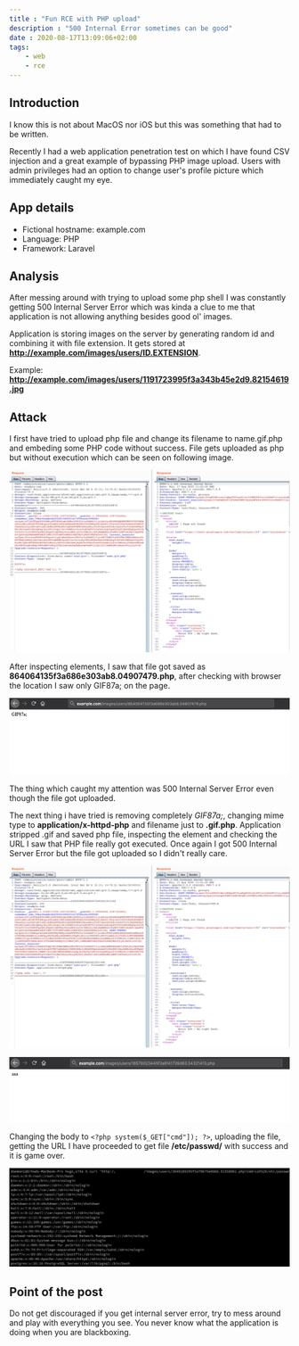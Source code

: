 ```yaml
---
title : "Fun RCE with PHP upload"
description : "500 Internal Error sometimes can be good"
date : 2020-08-17T13:09:06+02:00
tags:
    - web
    - rce
---
```


## Introduction

I know this is not about MacOS nor iOS but this was something that had to be written.

Recently I had a web application penetration test on which I have found CSV injection and a great example of bypassing PHP image upload. Users with admin privileges had an option to change user's profile picture which immediately caught my eye.

## App details
* Fictional hostname: example.com
* Language: PHP
* Framework: Laravel

## Analysis

After messing around with trying to upload some php shell I was constantly getting 500 Internal Server Error which was kinda a clue to me that application is not allowing anything besides good ol' images. 

Application is storing images on the server by generating random id and combining it with file extension. It gets stored at **http://example.com/images/users/ID.EXTENSION**.

Example: **http://example.com/images/users/1191723995f3a343b45e2d9.82154619.jpg**

## Attack

I first have tried to upload php file and change its filename to name.gif.php and embeding some PHP code without success. File gets uploaded as php but without execution which can be seen on following image.

![Request with GIF87a;](../images/burp_rce.png)

After inspecting elements, I saw that file got saved as **864064135f3a686e303ab8.04907479.php**, after checking with browser the location I saw only GIF87a; on the page.

![Output of image](../images/first_try.png)

The thing which caught my attention was 500 Internal Server Error even though the file got uploaded.

The next thing i have tried is removing completely _GIF87a;_, changing mime type to __application/x-httpd-php__ and filename just to __.gif.php__. Application stripped .gif and saved php file, inspecting the element and checking the URL I saw that PHP file really got executed. Once again I got 500 Internal Server Error but the file got uploaded so I didn't really care. 

![Sending payload](../images/execution.png)

![Execution](../images/php_execution.png)

Changing the body to `<?php system($_GET["cmd"]); ?>`, uploading the file, getting the URL I have proceeded to get file __/etc/passwd/__ with success and it is game over.

![Output of /etc/passwd file](../images/passwd.png)

## Point of the post
Do not get discouraged if you get internal server error, try to mess around and play with everything you see. You never know what the application is doing when you are blackboxing.
